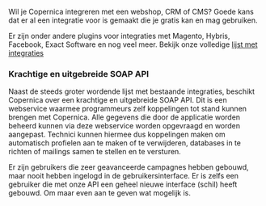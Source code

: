Wil je Copernica integreren met een webshop, CRM of CMS? Goede kans dat
er al een integratie voor is gemaakt die je gratis kan en mag gebruiken.

Er zijn onder andere plugins voor integraties met Magento, Hybris,
Facebook, Exact Software en nog veel meer. Bekijk onze volledige [lijst
met integraties](./integrations.md)

### Krachtige en uitgebreide SOAP API

Naast de steeds groter wordende lijst met bestaande integraties,
beschikt Copernica over een krachtige en uitgebreide SOAP API. Dit is
een webservice waarmee programmeurs zelf koppelingen tot stand kunnen
brengen met Copernica. Alle gegevens die door de applicatie worden
beheerd kunnen via deze webservice worden opgevraagd en worden
aangepast. Technici kunnen hiermee dus koppelingen maken om automatisch
profielen aan te maken of te verwijderen, databases in te richten of
mailings samen te stellen en te versturen.

Er zijn gebruikers die zeer geavanceerde campagnes hebben gebouwd, maar
nooit hebben ingelogd in de gebruikersinterface. Er is zelfs een
gebruiker die met onze API een geheel nieuwe interface (schil) heeft
gebouwd. Om maar even aan te geven wat mogelijk is.
